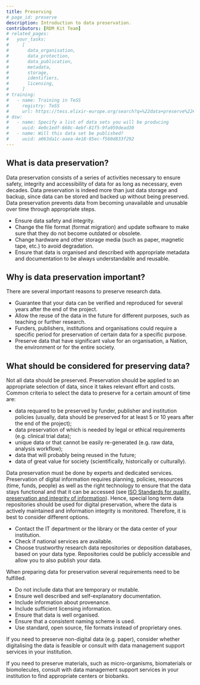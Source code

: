 ```yaml
---
title: Preserving
# page_id: preserve
description: Introduction to data preservation.
contributors: [RDM Kit Team]
# related_pages:
#   your_tasks:
#     [
#       data_organisation,
#       data_protection,
#       data_publication,
#       metadata,
#       storage,
#       identifiers,
#       licensing,
#     ]
# training:
#   - name: Training in TeSS
#     registry: TeSS
#     url: https://tess.elixir-europe.org/search?q=%22data+preserve%22#materials
# dsw:
#   - name: Specify a list of data sets you will be producing
#     uuid: 4e0c1edf-660c-4ebf-81f5-9fa959dead30
#   - name: Will this data set be published?
#     uuid: a063da1c-aaea-4e18-85ec-f560d833f292
---
```


## What is data preservation?

Data preservation consists of a series of activities necessary to ensure safety, integrity and accessibility of data for as long as necessary, even decades. Data preservation is indeed more than just data storage and backup, since data can be stored and backed up without being preserved. Data preservation prevents data from becoming unavailable and unusable over time through appropriate steps.

- Ensure data safety and integrity.
- Change the file format (format migration) and update software to make sure that they do not become outdated or obsolete.
- Change hardware and other storage media (such as paper, magnetic tape, etc.) to avoid degradation.
- Ensure that data is organised and described with appropriate metadata and documentation to be always understandable and reusable.

## Why is data preservation important?

There are several important reasons to preserve research data.

- Guarantee that your data can be verified and reproduced for several years after the end of the project.
- Allow the reuse of the data in the future for different purposes, such as teaching or further research.
- Funders, publishers, institutions and organisations could require a specific period for preservation of certain data for a specific purpose.
- Preserve data that have significant value for an organisation, a Nation, the environment or for the entire society.

## What should be considered for preserving data?

Not all data should be preserved. Preservation should be applied to an appropriate selection of data, since it takes relevant effort and costs. Common criteria to select the data to preserve for a certain amount of time are:

- data requared to be preserved by funder, publisher and institution policies (usually, data should be preserved for at least 5 or 10 years after the end of the project);
- data preservation of which is needed by legal or ethical requirements (e.g. clinical trial data);
- unique data or that cannot be easily re-generated (e.g. raw data, analysis workflow);
- data that will probably being reused in the future;
- data of great value for society (scientifically, historically or culturally).

Data preservation must be done by experts and dedicated services. Preservation of digital information requires planning, policies, resources (time, funds, people) as well as the right technology to ensure that the data stays functional and that it can be accessed (see [ISO Standards for quality, preservation and integrity of information](https://www.iso.org/committee/53666/x/catalogue/)). Hence, special long term data repositories should be used for digital preservation, where the data is actively maintained and information integrity is monitored. Therefore, it is best to consider different options.

- Contact the IT department or the library or the data center of your institution.
- Check if national services are available.
- Choose trustworthy research data repositories or deposition databases, based on your data type. Repositories could be publicly accessible and allow you to also publish your data.

When preparing data for preservation several requirements need to be fulfilled.

- Do not include data that are temporary or mutable.
- Ensure well described and self-explanatory documentation.
- Include information about provenance.
- Include sufficient licensing information.
- Ensure that data is well organised.
- Ensure that a consistent naming scheme is used.
- Use standard, open source, file formats instead of proprietary ones.

If you need to preserve non-digital data (e.g. paper), consider whether digitalising the data is feasible or consult with data management support services in your institution.

If you need to preserve materials, such as micro-organisms, biomaterials or biomolecules, consult with data management support services in your institution to find appropriate centers or biobanks.

